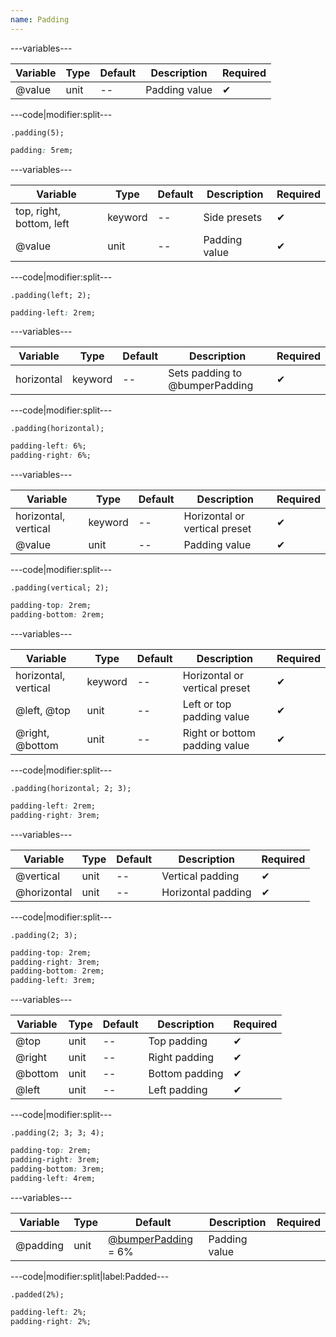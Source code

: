 ```yaml
---
name: Padding
---
```


---variables---

| Variable | Type | Default | Description | Required |
| -- | -- | -- | -- | -- |
| @value | unit | -- | Padding value | ✔ |

---code|modifier:split---

```less
.padding(5);
```

```css
padding: 5rem;
```

---variables---

| Variable | Type | Default | Description | Required |
| -- | -- | -- | -- | -- |
| top, right, bottom, left | keyword | -- | Side presets | ✔ |
| @value | unit | -- | Padding value | ✔ |

---code|modifier:split---

```less
.padding(left; 2);
```

```css
padding-left: 2rem;
```

---variables---

| Variable | Type | Default | Description | Required |
| -- | -- | -- | -- | -- |
| horizontal | keyword | -- | Sets padding to @bumperPadding | ✔ |

---code|modifier:split---

```less
.padding(horizontal);
```

```css
padding-left: 6%;
padding-right: 6%;
```

---variables---

| Variable | Type | Default | Description | Required |
| -- | -- | -- | -- | -- |
| horizontal, vertical | keyword | -- | Horizontal or vertical preset | ✔ |
| @value | unit | -- | Padding value | ✔ |

---code|modifier:split---

```less
.padding(vertical; 2);
```

```css
padding-top: 2rem;
padding-bottom: 2rem;
```

---variables---

| Variable | Type | Default | Description | Required |
| -- | -- | -- | -- | -- |
| horizontal, vertical | keyword | -- | Horizontal or vertical preset | ✔ |
| @left, @top | unit | -- | Left or top padding value | ✔ |
| @right, @bottom | unit |-- | Right or bottom padding value | ✔ |

---code|modifier:split---

```less
.padding(horizontal; 2; 3);
```

```css
padding-left: 2rem;
padding-right: 3rem;
```

---variables---

| Variable | Type | Default | Description | Required |
| -- | -- | -- | -- | -- |
| @vertical | unit | -- | Vertical padding | ✔ |
| @horizontal | unit | -- | Horizontal padding | ✔ |

---code|modifier:split---

```less
.padding(2; 3);
```

```css
padding-top: 2rem;
padding-right: 3rem;
padding-bottom: 2rem;
padding-left: 3rem;
```

---variables---

| Variable | Type | Default | Description | Required |
| -- | -- | -- | -- | -- |
| @top | unit | -- | Top padding | ✔ |
| @right | unit | -- | Right padding | ✔ |
| @bottom | unit | -- | Bottom padding | ✔ |
| @left | unit | -- | Left padding | ✔ |

---code|modifier:split---

```less
.padding(2; 3; 3; 4);
```

```css
padding-top: 2rem;
padding-right: 3rem;
padding-bottom: 3rem;
padding-left: 4rem;
```

---variables---

| Variable | Type | Default | Description | Required |
| -- | -- | -- | -- | -- |
| @padding | unit | [@bumperPadding](/style/variables#layout) = 6% | Padding value ||

---code|modifier:split|label:Padded---

```less
.padded(2%);
```

```css
padding-left: 2%;
padding-right: 2%;
```